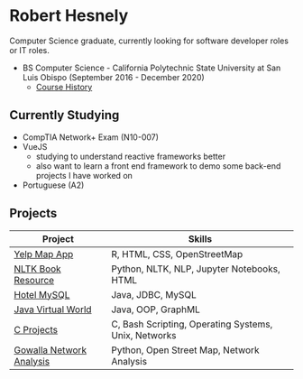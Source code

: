 # Robert Hesnely

Computer Science graduate, currently looking for software developer roles or IT roles.

* BS Computer Science - California Polytechnic State University at San Luis Obispo (September 2016 - December 2020) 
  * [Course History](./courses.md)

## Currently Studying

* CompTIA Network+ Exam (N10-007)
* VueJS
  * studying to understand reactive frameworks better
  * also want to learn a front end framework to demo some back-end projects I have worked on
* Portuguese (A2)

## Projects

| Project                                                     | Skills                                               |
| ------------------------------------------------------------ | ---------------------------------------------------- |
| [Yelp Map App](https://github.com/BetoBob/Yelp-ShinyApp)     | R, HTML, CSS, OpenStreetMap                          |
| [NLTK Book Resource](https://github.com/BetoBob/NLTK-Book-Resource-Group) | Python, NLTK, NLP, Jupyter Notebooks, HTML           |
| [Hotel MySQL](https://github.com/BetoBob/hotel-mysql)        | Java, JDBC, MySQL                                    |
| [Java Virtual World](https://github.com/BetoBob/Java-OOP-Final) | Java, OOP, GraphML                                   |
| [C Projects](https://github.com/BetoBob/C-Projects)          | C, Bash Scripting, Operating Systems, Unix, Networks |
| [Gowalla Network Analysis](https://github.com/BetoBob/Gowalla-Network-Analysis) | Python, Open Street Map, Network Analysis            |



<!--
**BetoBob/BetoBob** is a ✨ _special_ ✨ repository because its `README.md` (this file) appears on your GitHub profile.

Here are some ideas to get you started:

- 🔭 I’m currently working on ...
- 🌱 I’m currently learning ...
- 👯 I’m looking to collaborate on ...
- 🤔 I’m looking for help with ...
- 💬 Ask me about ...
- 📫 How to reach me: ...
- 😄 Pronouns: ...
- ⚡ Fun fact: ...
-->
